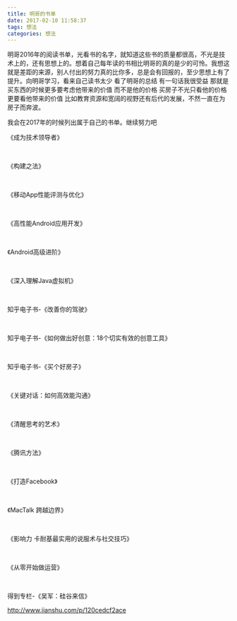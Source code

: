 ```yaml
---
title: 明哥的书单
date: 2017-02-10 11:58:37
tags: 想法
categories: 想法
---
```


明哥2016年的阅读书单，光看书的名字，就知道这些书的质量都很高，不光是技术上的，还有思想上的。想着自己每年读的书相比明哥的真的是少的可怜。我想这就是差距的来源，别人付出的努力真的比你多，总是会有回报的，至少思想上有了提升。向明哥学习，看来自己读书太少﻿ 看了明哥的总结 有一句话我很受益 那就是买东西的时候更多要考虑他带来的价值 而不是他的价格 买房子不光只看他的价格 更要看他带来的价值 比如教育资源和宽阔的视野还有后代的发展，不然一直在为房子而奔波。

<!-- more -->

我会在2017年的时候列出属于自己的书单。﻿继续努力吧

《成为技术领导者》﻿

﻿

《构建之法》﻿

﻿

《移动App性能评测与优化》﻿

﻿

《高性能Android应用开发》﻿

﻿

《Android高级进阶》﻿

﻿

《深入理解Java虚拟机》﻿

﻿

知乎电子书-《改善你的驾驶》﻿

﻿

知乎电子书-《如何做出好创意：18个切实有效的创意工具》﻿

﻿

知乎电子书-《买个好房子》﻿

﻿

《关键对话：如何高效能沟通》﻿

﻿

《清醒思考的艺术》﻿

﻿

《腾讯方法》﻿

﻿

《打造Facebook》﻿

﻿

《MacTalk 跨越边界》﻿

﻿

《影响力 卡耐基最实用的说服术与社交技巧》﻿

﻿

《从零开始做运营》﻿

﻿

得到专栏-《吴军：硅谷来信》﻿

http://www.jianshu.com/p/120cedcf2ace
